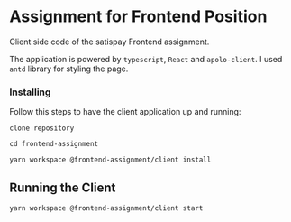 # Assignment for Frontend Position

Client side code of the satispay Frontend assignment.

The application is powered by `typescript`, `React` and `apolo-client`.
I used `antd` library for styling the page.

### Installing

Follow this steps to have the client application up and running:

```
clone repository

cd frontend-assignment

yarn workspace @frontend-assignment/client install

```

## Running the Client

```
yarn workspace @frontend-assignment/client start

```
